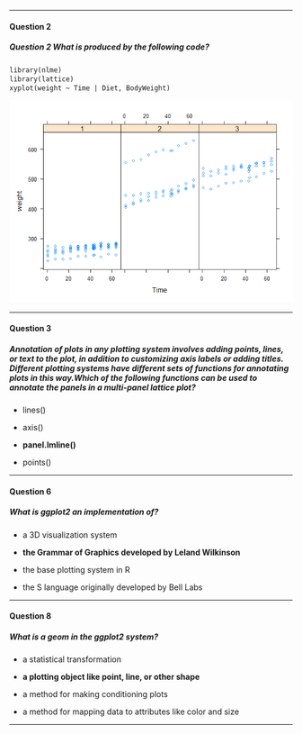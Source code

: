 ------------------------------------------------------------------------

#### Question 2

##### Question 2 What is produced by the following code?

    library(nlme)
    library(lattice)
    xyplot(weight ~ Time | Diet, BodyWeight)

![](EDA_week2_quiz_files/figure-markdown_strict/unnamed-chunk-1-1.png)

------------------------------------------------------------------------

#### Question 3

##### Annotation of plots in any plotting system involves adding points, lines, or text to the plot, in addition to customizing axis labels or adding titles. Different plotting systems have different sets of functions for annotating plots in this way.Which of the following functions can be used to annotate the panels in a multi-panel lattice plot?

-   lines()

-   axis()

-   **panel.lmline()**

-   points()

------------------------------------------------------------------------

#### Question 6

##### What is ggplot2 an implementation of?

-   a 3D visualization system

-   **the Grammar of Graphics developed by Leland Wilkinson**

-   the base plotting system in R

-   the S language originally developed by Bell Labs

------------------------------------------------------------------------

#### Question 8

##### What is a geom in the ggplot2 system?

-   a statistical transformation

-   **a plotting object like point, line, or other shape**

-   a method for making conditioning plots

-   a method for mapping data to attributes like color and size

------------------------------------------------------------------------
